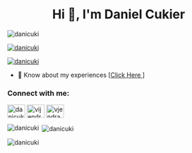 <h1 align="center">Hi 👋, I'm Daniel Cukier</h1>
<p align="left"> <img src="https://komarev.com/ghpvc/?username=danicuki&label=Profile%20views&color=0e75b6&style=flat" alt="danicuki" /> </p>

<p align="left"> <a href="https://github.com/ryo-ma/github-profile-trophy"><img src="https://github-profile-trophy.vercel.app/?username=danicuki&theme=onedark" alt="danicuki" /></a> </p>

<p align="left"> <a href="https://twitter.com/danicuki" target="blank"><img src="https://img.shields.io/twitter/follow/danicuki?logo=twitter&style=for-the-badge" alt="danicuki" /></a> </p>

- 📄 Know about my experiences [<a href="http://www.linkedin.com/in/danielcukier/" target="_blank">Click Here </a>]

<h3 align="left">Connect with me:</h3>
<p align="left">
<a href="https://twitter.com/danicuki" target="blank"><img align="center" src="https://raw.githubusercontent.com/rahuldkjain/github-profile-readme-generator/master/src/images/icons/Social/twitter.svg" alt="danicuki" height="30" width="40" /></a>
<a href="https://linkedin.com/in/danielcukier" target="blank"><img align="center" src="https://raw.githubusercontent.com/rahuldkjain/github-profile-readme-generator/master/src/images/icons/Social/linked-in-alt.svg" alt="vijendr" height="30" width="40" /></a>
<a href="https://stackoverflow.com/users/105514/daniel-cukier" target="blank"><img align="center" src="https://raw.githubusercontent.com/rahuldkjain/github-profile-readme-generator/master/src/images/icons/Social/stack-overflow.svg" alt="vjendra gaorh" height="30" width="40" /></a>
</p>

<p><img align="left" src="https://github-readme-stats.vercel.app/api/top-langs?username=danicuki&show_icons=true&locale=en&layout=compact&theme=dark" alt="danicuki" /></p>

<p>&nbsp;<img align="center" src="https://github-readme-stats.vercel.app/api?username=danicuki&show_icons=true&locale=en&theme=dark" alt="danicuki" /></p>

<p><img align="center" src="https://github-readme-streak-stats-eight.vercel.app/?user=danicuki&theme=dark" alt="danicuki" /></p>
